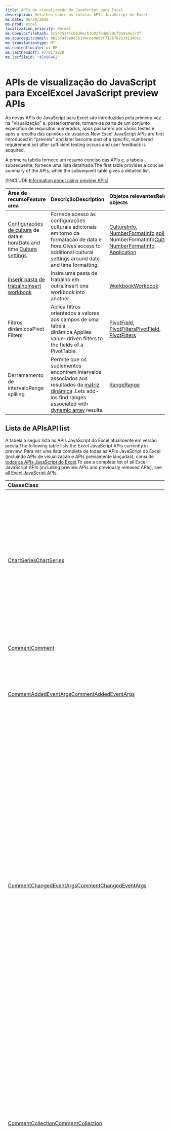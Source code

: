 ```yaml
---
title: APIs de visualização do JavaScript para Excel
description: Detalhes sobre as futuras APIs JavaScript do Excel
ms.date: 06/29/2020
ms.prod: excel
localization_priority: Normal
ms.openlocfilehash: 2c547524fcb630ecb1b02fede829cf0a9a4e173f
ms.sourcegitcommit: 065bf4f8e0d26194cee9689f7126702b391340cc
ms.translationtype: MT
ms.contentlocale: pt-BR
ms.lasthandoff: 07/01/2020
ms.locfileid: "45006462"
---
```

# <a name="excel-javascript-preview-apis"></a><span data-ttu-id="4ad13-103">APIs de visualização do JavaScript para Excel</span><span class="sxs-lookup"><span data-stu-id="4ad13-103">Excel JavaScript preview APIs</span></span>

<span data-ttu-id="4ad13-104">As novas APIs do JavaScript para Excel são introduzidas pela primeira vez na "visualização" e, posteriormente, tornam-se parte de um conjunto específico de requisitos numerados, após passarem por vários testes e após a recolha das opiniões de usuários.</span><span class="sxs-lookup"><span data-stu-id="4ad13-104">New Excel JavaScript APIs are first introduced in "preview" and later become part of a specific, numbered requirement set after sufficient testing occurs and user feedback is acquired.</span></span>

<span data-ttu-id="4ad13-105">A primeira tabela fornece um resumo conciso das APIs e, a tabela subsequente, fornece uma lista detalhada.</span><span class="sxs-lookup"><span data-stu-id="4ad13-105">The first table provides a concise summary of the APIs, while the subsequent table gives a detailed list.</span></span>

[!INCLUDE [Information about using preview APIs](../../includes/using-preview-apis-host.md)]

| <span data-ttu-id="4ad13-106">Área de recurso</span><span class="sxs-lookup"><span data-stu-id="4ad13-106">Feature area</span></span> | <span data-ttu-id="4ad13-107">Descrição</span><span class="sxs-lookup"><span data-stu-id="4ad13-107">Description</span></span> | <span data-ttu-id="4ad13-108">Objetos relevantes</span><span class="sxs-lookup"><span data-stu-id="4ad13-108">Relevant objects</span></span> |
|:--- |:--- |:--- |
| <span data-ttu-id="4ad13-109">[Configurações de cultura](../../excel/excel-add-ins-workbooks.md#access-application-culture-settings) de data e hora</span><span class="sxs-lookup"><span data-stu-id="4ad13-109">Date and time [Culture settings](../../excel/excel-add-ins-workbooks.md#access-application-culture-settings)</span></span> | <span data-ttu-id="4ad13-110">Fornece acesso às configurações culturais adicionais em torno da formatação de data e hora.</span><span class="sxs-lookup"><span data-stu-id="4ad13-110">Gives access to additional cultural settings around date and time formatting.</span></span> | <span data-ttu-id="4ad13-111">[CultureInfo](/javascript/api/excel/excel.cultureinfo), [NumberFormatInfo](/javascript/api/excel/excel.numberformatinfo) [aplicativo](/javascript/api/excel/excel.application) NumberFormatInfo</span><span class="sxs-lookup"><span data-stu-id="4ad13-111">[CultureInfo](/javascript/api/excel/excel.cultureinfo), [NumberFormatInfo](/javascript/api/excel/excel.numberformatinfo) [Application](/javascript/api/excel/excel.application)</span></span> |
| [<span data-ttu-id="4ad13-112">Inserir pasta de trabalho</span><span class="sxs-lookup"><span data-stu-id="4ad13-112">Insert workbook</span></span>](../../excel/excel-add-ins-workbooks.md#insert-a-copy-of-an-existing-workbook-into-the-current-one-preview) | <span data-ttu-id="4ad13-113">Insira uma pasta de trabalho em outra.</span><span class="sxs-lookup"><span data-stu-id="4ad13-113">Insert one workbook into another.</span></span>  | [<span data-ttu-id="4ad13-114">Workbook</span><span class="sxs-lookup"><span data-stu-id="4ad13-114">Workbook</span></span>](/javascript/api/excel/excel.worksheetcollection) |
| <span data-ttu-id="4ad13-115">Filtros dinâmicos</span><span class="sxs-lookup"><span data-stu-id="4ad13-115">Pivot Filters</span></span> | <span data-ttu-id="4ad13-116">Aplica filtros orientados a valores aos campos de uma tabela dinâmica.</span><span class="sxs-lookup"><span data-stu-id="4ad13-116">Applies value-driven filters to the fields of a PivotTable.</span></span> | <span data-ttu-id="4ad13-117">[PivotField](/javascript/api/excel/excel.pivotfield#applyfilter-filter-), [PivotFilters](/javascript/api/excel/excel.pivotFilters)</span><span class="sxs-lookup"><span data-stu-id="4ad13-117">[PivotField](/javascript/api/excel/excel.pivotfield#applyfilter-filter-), [PivotFilters](/javascript/api/excel/excel.pivotFilters)</span></span> |
|<span data-ttu-id="4ad13-118">Derramamento de intervalo</span><span class="sxs-lookup"><span data-stu-id="4ad13-118">Range spilling</span></span> | <span data-ttu-id="4ad13-119">Permite que os suplementos encontrem intervalos associados aos resultados da [matriz dinâmica](https://support.microsoft.com/office/205c6b06-03ba-4151-89a1-87a7eb36e531) .</span><span class="sxs-lookup"><span data-stu-id="4ad13-119">Lets add-ins find ranges associated with [dynamic array](https://support.microsoft.com/office/205c6b06-03ba-4151-89a1-87a7eb36e531) results.</span></span> | [<span data-ttu-id="4ad13-120">Range</span><span class="sxs-lookup"><span data-stu-id="4ad13-120">Range</span></span>](/javascript/api/excel/excel.range) |

## <a name="api-list"></a><span data-ttu-id="4ad13-121">Lista de APIs</span><span class="sxs-lookup"><span data-stu-id="4ad13-121">API list</span></span>

<span data-ttu-id="4ad13-122">A tabela a seguir lista as APIs JavaScript do Excel atualmente em versão prévia.</span><span class="sxs-lookup"><span data-stu-id="4ad13-122">The following table lists the Excel JavaScript APIs currently in preview.</span></span> <span data-ttu-id="4ad13-123">Para ver uma lista completa de todas as APIs JavaScript do Excel (incluindo APIs de visualização e APIs previamente lançadas), consulte [todas as APIs JavaScript do Excel](/javascript/api/excel?view=excel-js-preview).</span><span class="sxs-lookup"><span data-stu-id="4ad13-123">To see a complete list of all Excel JavaScript APIs (including preview APIs and previously released APIs), see [all Excel JavaScript APIs](/javascript/api/excel?view=excel-js-preview).</span></span>

| <span data-ttu-id="4ad13-124">Classe</span><span class="sxs-lookup"><span data-stu-id="4ad13-124">Class</span></span> | <span data-ttu-id="4ad13-125">Campos</span><span class="sxs-lookup"><span data-stu-id="4ad13-125">Fields</span></span> | <span data-ttu-id="4ad13-126">Descrição</span><span class="sxs-lookup"><span data-stu-id="4ad13-126">Description</span></span> |
|:---|:---|:---|
|[<span data-ttu-id="4ad13-127">ChartSeries</span><span class="sxs-lookup"><span data-stu-id="4ad13-127">ChartSeries</span></span>](/javascript/api/excel/excel.chartseries)|[<span data-ttu-id="4ad13-128">getDimensionValues (dimensão: Excel. ChartSeriesDimension)</span><span class="sxs-lookup"><span data-stu-id="4ad13-128">getDimensionValues(dimension: Excel.ChartSeriesDimension)</span></span>](/javascript/api/excel/excel.chartseries#getdimensionvalues-dimension-)|<span data-ttu-id="4ad13-129">Obtém os valores de uma única dimensão da série de gráficos.</span><span class="sxs-lookup"><span data-stu-id="4ad13-129">Gets the values from a single dimension of the chart series.</span></span> <span data-ttu-id="4ad13-130">Podem ser valores de categoria ou valores de dados, dependendo da dimensão especificada e de como os dados são mapeados para a série de gráficos.</span><span class="sxs-lookup"><span data-stu-id="4ad13-130">These could be either category values or data values, depending on the dimension specified and how the data is mapped for the chart series.</span></span>|
|[<span data-ttu-id="4ad13-131">Comment</span><span class="sxs-lookup"><span data-stu-id="4ad13-131">Comment</span></span>](/javascript/api/excel/excel.comment)|[<span data-ttu-id="4ad13-132">contentType</span><span class="sxs-lookup"><span data-stu-id="4ad13-132">contentType</span></span>](/javascript/api/excel/excel.comment#contenttype)|<span data-ttu-id="4ad13-133">Obtém o tipo de conteúdo do comentário.</span><span class="sxs-lookup"><span data-stu-id="4ad13-133">Gets the content type of the comment.</span></span>|
|[<span data-ttu-id="4ad13-134">CommentAddedEventArgs</span><span class="sxs-lookup"><span data-stu-id="4ad13-134">CommentAddedEventArgs</span></span>](/javascript/api/excel/excel.commentaddedeventargs)|[<span data-ttu-id="4ad13-135">commentDetails</span><span class="sxs-lookup"><span data-stu-id="4ad13-135">commentDetails</span></span>](/javascript/api/excel/excel.commentaddedeventargs#commentdetails)|<span data-ttu-id="4ad13-136">Obtém a `CommentDetail` matriz que contém a ID de comentário e IDs de suas respostas relacionadas.</span><span class="sxs-lookup"><span data-stu-id="4ad13-136">Gets the `CommentDetail` array that contains the comment ID and IDs of its related replies.</span></span>|
||[<span data-ttu-id="4ad13-137">source</span><span class="sxs-lookup"><span data-stu-id="4ad13-137">source</span></span>](/javascript/api/excel/excel.commentaddedeventargs#source)|<span data-ttu-id="4ad13-138">Especifica a origem do evento.</span><span class="sxs-lookup"><span data-stu-id="4ad13-138">Specifies the source of the event.</span></span> <span data-ttu-id="4ad13-139">Confira `Excel.EventSource` para obter detalhes.</span><span class="sxs-lookup"><span data-stu-id="4ad13-139">See `Excel.EventSource` for details.</span></span>|
||[<span data-ttu-id="4ad13-140">tipo</span><span class="sxs-lookup"><span data-stu-id="4ad13-140">type</span></span>](/javascript/api/excel/excel.commentaddedeventargs#type)|<span data-ttu-id="4ad13-141">Obtém o tipo do evento.</span><span class="sxs-lookup"><span data-stu-id="4ad13-141">Gets the type of the event.</span></span> <span data-ttu-id="4ad13-142">Confira `Excel.EventType` para obter detalhes.</span><span class="sxs-lookup"><span data-stu-id="4ad13-142">See `Excel.EventType` for details.</span></span>|
||[<span data-ttu-id="4ad13-143">worksheetId</span><span class="sxs-lookup"><span data-stu-id="4ad13-143">worksheetId</span></span>](/javascript/api/excel/excel.commentaddedeventargs#worksheetid)|<span data-ttu-id="4ad13-144">Obtém a ID da planilha na qual o evento ocorreu.</span><span class="sxs-lookup"><span data-stu-id="4ad13-144">Gets the ID of the worksheet in which the event happened.</span></span>|
|[<span data-ttu-id="4ad13-145">CommentChangedEventArgs</span><span class="sxs-lookup"><span data-stu-id="4ad13-145">CommentChangedEventArgs</span></span>](/javascript/api/excel/excel.commentchangedeventargs)|[<span data-ttu-id="4ad13-146">changeType</span><span class="sxs-lookup"><span data-stu-id="4ad13-146">changeType</span></span>](/javascript/api/excel/excel.commentchangedeventargs#changetype)|<span data-ttu-id="4ad13-147">Obtém o tipo de alteração que representa como o evento alterado é disparado.</span><span class="sxs-lookup"><span data-stu-id="4ad13-147">Gets the change type that represents how the changed event is triggered.</span></span>|
||[<span data-ttu-id="4ad13-148">commentDetails</span><span class="sxs-lookup"><span data-stu-id="4ad13-148">commentDetails</span></span>](/javascript/api/excel/excel.commentchangedeventargs#commentdetails)|<span data-ttu-id="4ad13-149">Obtém a `CommentDetail` matriz que contém a ID de comentário e IDs de suas respostas relacionadas.</span><span class="sxs-lookup"><span data-stu-id="4ad13-149">Gets the `CommentDetail` array which contains the comment ID and IDs of its related replies.</span></span>|
||[<span data-ttu-id="4ad13-150">source</span><span class="sxs-lookup"><span data-stu-id="4ad13-150">source</span></span>](/javascript/api/excel/excel.commentchangedeventargs#source)|<span data-ttu-id="4ad13-151">Especifica a origem do evento.</span><span class="sxs-lookup"><span data-stu-id="4ad13-151">Specifies the source of the event.</span></span> <span data-ttu-id="4ad13-152">Confira `Excel.EventSource` para obter detalhes.</span><span class="sxs-lookup"><span data-stu-id="4ad13-152">See `Excel.EventSource` for details.</span></span>|
||[<span data-ttu-id="4ad13-153">tipo</span><span class="sxs-lookup"><span data-stu-id="4ad13-153">type</span></span>](/javascript/api/excel/excel.commentchangedeventargs#type)|<span data-ttu-id="4ad13-154">Obtém o tipo do evento.</span><span class="sxs-lookup"><span data-stu-id="4ad13-154">Gets the type of the event.</span></span> <span data-ttu-id="4ad13-155">Confira `Excel.EventType` para obter detalhes.</span><span class="sxs-lookup"><span data-stu-id="4ad13-155">See `Excel.EventType` for details.</span></span>|
||[<span data-ttu-id="4ad13-156">worksheetId</span><span class="sxs-lookup"><span data-stu-id="4ad13-156">worksheetId</span></span>](/javascript/api/excel/excel.commentchangedeventargs#worksheetid)|<span data-ttu-id="4ad13-157">Obtém a ID da planilha na qual o evento ocorreu.</span><span class="sxs-lookup"><span data-stu-id="4ad13-157">Gets the ID of the worksheet in which the event happened.</span></span>|
|[<span data-ttu-id="4ad13-158">CommentCollection</span><span class="sxs-lookup"><span data-stu-id="4ad13-158">CommentCollection</span></span>](/javascript/api/excel/excel.commentcollection)|[<span data-ttu-id="4ad13-159">onAdded</span><span class="sxs-lookup"><span data-stu-id="4ad13-159">onAdded</span></span>](/javascript/api/excel/excel.commentcollection#onadded)|<span data-ttu-id="4ad13-160">Ocorre quando os comentários são adicionados.</span><span class="sxs-lookup"><span data-stu-id="4ad13-160">Occurs when the comments are added.</span></span>|
||[<span data-ttu-id="4ad13-161">onChanged</span><span class="sxs-lookup"><span data-stu-id="4ad13-161">onChanged</span></span>](/javascript/api/excel/excel.commentcollection#onchanged)|<span data-ttu-id="4ad13-162">Ocorre quando comentários ou respostas em uma coleção de comentários são alterados, incluindo quando respostas são excluídas.</span><span class="sxs-lookup"><span data-stu-id="4ad13-162">Occurs when comments or replies in a comment collection are changed, including when replies are deleted.</span></span>|
||[<span data-ttu-id="4ad13-163">onDeleted</span><span class="sxs-lookup"><span data-stu-id="4ad13-163">onDeleted</span></span>](/javascript/api/excel/excel.commentcollection#ondeleted)|<span data-ttu-id="4ad13-164">Ocorre quando os comentários são excluídos na coleção comment.</span><span class="sxs-lookup"><span data-stu-id="4ad13-164">Occurs when comments are deleted in the comment collection.</span></span>|
|[<span data-ttu-id="4ad13-165">CommentDeletedEventArgs</span><span class="sxs-lookup"><span data-stu-id="4ad13-165">CommentDeletedEventArgs</span></span>](/javascript/api/excel/excel.commentdeletedeventargs)|[<span data-ttu-id="4ad13-166">commentDetails</span><span class="sxs-lookup"><span data-stu-id="4ad13-166">commentDetails</span></span>](/javascript/api/excel/excel.commentdeletedeventargs#commentdetails)|<span data-ttu-id="4ad13-167">Obtém a `CommentDetail` matriz que contém a ID de comentário e IDs de suas respostas relacionadas.</span><span class="sxs-lookup"><span data-stu-id="4ad13-167">Gets the `CommentDetail` array that contains the comment ID and IDs of its related replies.</span></span>|
||[<span data-ttu-id="4ad13-168">source</span><span class="sxs-lookup"><span data-stu-id="4ad13-168">source</span></span>](/javascript/api/excel/excel.commentdeletedeventargs#source)|<span data-ttu-id="4ad13-169">Especifica a origem do evento.</span><span class="sxs-lookup"><span data-stu-id="4ad13-169">Specifies the source of the event.</span></span> <span data-ttu-id="4ad13-170">Confira `Excel.EventSource` para obter detalhes.</span><span class="sxs-lookup"><span data-stu-id="4ad13-170">See `Excel.EventSource` for details.</span></span>|
||[<span data-ttu-id="4ad13-171">tipo</span><span class="sxs-lookup"><span data-stu-id="4ad13-171">type</span></span>](/javascript/api/excel/excel.commentdeletedeventargs#type)|<span data-ttu-id="4ad13-172">Obtém o tipo do evento.</span><span class="sxs-lookup"><span data-stu-id="4ad13-172">Gets the type of the event.</span></span> <span data-ttu-id="4ad13-173">Confira `Excel.EventType` para obter detalhes.</span><span class="sxs-lookup"><span data-stu-id="4ad13-173">See `Excel.EventType` for details.</span></span>|
||[<span data-ttu-id="4ad13-174">worksheetId</span><span class="sxs-lookup"><span data-stu-id="4ad13-174">worksheetId</span></span>](/javascript/api/excel/excel.commentdeletedeventargs#worksheetid)|<span data-ttu-id="4ad13-175">Obtém a ID da planilha na qual o evento ocorreu.</span><span class="sxs-lookup"><span data-stu-id="4ad13-175">Gets the ID of the worksheet in which the event happened.</span></span>|
|[<span data-ttu-id="4ad13-176">CommentDetail</span><span class="sxs-lookup"><span data-stu-id="4ad13-176">CommentDetail</span></span>](/javascript/api/excel/excel.commentdetail)|[<span data-ttu-id="4ad13-177">commentId</span><span class="sxs-lookup"><span data-stu-id="4ad13-177">commentId</span></span>](/javascript/api/excel/excel.commentdetail#commentid)|<span data-ttu-id="4ad13-178">Representa a ID do comentário.</span><span class="sxs-lookup"><span data-stu-id="4ad13-178">Represents the ID of comment.</span></span>|
||[<span data-ttu-id="4ad13-179">replyIds</span><span class="sxs-lookup"><span data-stu-id="4ad13-179">replyIds</span></span>](/javascript/api/excel/excel.commentdetail#replyids)|<span data-ttu-id="4ad13-180">Representa as IDs das respostas relacionadas que pertencem ao comentário.</span><span class="sxs-lookup"><span data-stu-id="4ad13-180">Represents the IDs of the related replies belong to comment.</span></span>|
|[<span data-ttu-id="4ad13-181">CommentReply</span><span class="sxs-lookup"><span data-stu-id="4ad13-181">CommentReply</span></span>](/javascript/api/excel/excel.commentreply)|[<span data-ttu-id="4ad13-182">contentType</span><span class="sxs-lookup"><span data-stu-id="4ad13-182">contentType</span></span>](/javascript/api/excel/excel.commentreply#contenttype)|<span data-ttu-id="4ad13-183">O tipo de conteúdo da resposta.</span><span class="sxs-lookup"><span data-stu-id="4ad13-183">The content type of the reply.</span></span>|
|[<span data-ttu-id="4ad13-184">CultureInfo</span><span class="sxs-lookup"><span data-stu-id="4ad13-184">CultureInfo</span></span>](/javascript/api/excel/excel.cultureinfo)|[<span data-ttu-id="4ad13-185">datetimeFormat</span><span class="sxs-lookup"><span data-stu-id="4ad13-185">datetimeFormat</span></span>](/javascript/api/excel/excel.cultureinfo#datetimeformat)|<span data-ttu-id="4ad13-186">Define o formato culturalmente apropriado para exibir data e hora.</span><span class="sxs-lookup"><span data-stu-id="4ad13-186">Defines the culturally appropriate format of displaying date and time.</span></span> <span data-ttu-id="4ad13-187">Isso é baseado nas configurações atuais de cultura do sistema.</span><span class="sxs-lookup"><span data-stu-id="4ad13-187">This is based on current system culture settings.</span></span>|
|[<span data-ttu-id="4ad13-188">DatetimeFormatInfo</span><span class="sxs-lookup"><span data-stu-id="4ad13-188">DatetimeFormatInfo</span></span>](/javascript/api/excel/excel.datetimeformatinfo)|[<span data-ttu-id="4ad13-189">dateSeparator</span><span class="sxs-lookup"><span data-stu-id="4ad13-189">dateSeparator</span></span>](/javascript/api/excel/excel.datetimeformatinfo#dateseparator)|<span data-ttu-id="4ad13-190">Obtém a cadeia de caracteres usada como o separador de data.</span><span class="sxs-lookup"><span data-stu-id="4ad13-190">Gets the string used as the date separator.</span></span> <span data-ttu-id="4ad13-191">Isso é baseado nas configurações atuais do sistema.</span><span class="sxs-lookup"><span data-stu-id="4ad13-191">This is based on current system settings.</span></span>|
||[<span data-ttu-id="4ad13-192">longDatePattern</span><span class="sxs-lookup"><span data-stu-id="4ad13-192">longDatePattern</span></span>](/javascript/api/excel/excel.datetimeformatinfo#longdatepattern)|<span data-ttu-id="4ad13-193">Obtém a cadeia de caracteres de formato para um valor de data longa.</span><span class="sxs-lookup"><span data-stu-id="4ad13-193">Gets the format string for a long date value.</span></span> <span data-ttu-id="4ad13-194">Isso é baseado nas configurações atuais do sistema.</span><span class="sxs-lookup"><span data-stu-id="4ad13-194">This is based on current system settings.</span></span>|
||[<span data-ttu-id="4ad13-195">longTimePattern</span><span class="sxs-lookup"><span data-stu-id="4ad13-195">longTimePattern</span></span>](/javascript/api/excel/excel.datetimeformatinfo#longtimepattern)|<span data-ttu-id="4ad13-196">Obtém a cadeia de caracteres de formato para um valor de tempo longo.</span><span class="sxs-lookup"><span data-stu-id="4ad13-196">Gets the format string for a long time value.</span></span> <span data-ttu-id="4ad13-197">Isso é baseado nas configurações atuais do sistema.</span><span class="sxs-lookup"><span data-stu-id="4ad13-197">This is based on current system settings.</span></span>|
||[<span data-ttu-id="4ad13-198">shortDatePattern</span><span class="sxs-lookup"><span data-stu-id="4ad13-198">shortDatePattern</span></span>](/javascript/api/excel/excel.datetimeformatinfo#shortdatepattern)|<span data-ttu-id="4ad13-199">Obtém a cadeia de caracteres de formato para um valor de data abreviada.</span><span class="sxs-lookup"><span data-stu-id="4ad13-199">Gets the format string for a short date value.</span></span> <span data-ttu-id="4ad13-200">Isso é baseado nas configurações atuais do sistema.</span><span class="sxs-lookup"><span data-stu-id="4ad13-200">This is based on current system settings.</span></span>|
||[<span data-ttu-id="4ad13-201">timeSeparator</span><span class="sxs-lookup"><span data-stu-id="4ad13-201">timeSeparator</span></span>](/javascript/api/excel/excel.datetimeformatinfo#timeseparator)|<span data-ttu-id="4ad13-202">Obtém a cadeia de caracteres usada como o separador de tempo.</span><span class="sxs-lookup"><span data-stu-id="4ad13-202">Gets the string used as the time separator.</span></span> <span data-ttu-id="4ad13-203">Isso é baseado nas configurações atuais do sistema.</span><span class="sxs-lookup"><span data-stu-id="4ad13-203">This is based on current system settings.</span></span>|
|[<span data-ttu-id="4ad13-204">NamedSheetView</span><span class="sxs-lookup"><span data-stu-id="4ad13-204">NamedSheetView</span></span>](/javascript/api/excel/excel.namedsheetview)|[<span data-ttu-id="4ad13-205">activate()</span><span class="sxs-lookup"><span data-stu-id="4ad13-205">activate()</span></span>](/javascript/api/excel/excel.namedsheetview#activate--)|<span data-ttu-id="4ad13-206">Ativa este modo de exibição de planilha.</span><span class="sxs-lookup"><span data-stu-id="4ad13-206">Activates this sheet view.</span></span> <span data-ttu-id="4ad13-207">Isso equivale a usar "mudar para" na interface do usuário do Excel.</span><span class="sxs-lookup"><span data-stu-id="4ad13-207">This is equivalent to using "Switch To" in the Excel UI.</span></span>|
||[<span data-ttu-id="4ad13-208">delete()</span><span class="sxs-lookup"><span data-stu-id="4ad13-208">delete()</span></span>](/javascript/api/excel/excel.namedsheetview#delete--)|<span data-ttu-id="4ad13-209">Remove o modo de exibição de planilha da planilha.</span><span class="sxs-lookup"><span data-stu-id="4ad13-209">Removes the sheet view from the worksheet.</span></span>|
||[<span data-ttu-id="4ad13-210">Duplicate (Name?: String)</span><span class="sxs-lookup"><span data-stu-id="4ad13-210">duplicate(name?: string)</span></span>](/javascript/api/excel/excel.namedsheetview#duplicate-name-)|<span data-ttu-id="4ad13-211">Cria uma cópia deste modo de exibição de planilha.</span><span class="sxs-lookup"><span data-stu-id="4ad13-211">Creates a copy of this sheet view.</span></span>|
||[<span data-ttu-id="4ad13-212">name</span><span class="sxs-lookup"><span data-stu-id="4ad13-212">name</span></span>](/javascript/api/excel/excel.namedsheetview#name)|<span data-ttu-id="4ad13-213">Obtém ou define o nome do modo de exibição de planilha.</span><span class="sxs-lookup"><span data-stu-id="4ad13-213">Gets or sets the name of the sheet view.</span></span>|
|[<span data-ttu-id="4ad13-214">NamedSheetViewCollection</span><span class="sxs-lookup"><span data-stu-id="4ad13-214">NamedSheetViewCollection</span></span>](/javascript/api/excel/excel.namedsheetviewcollection)|[<span data-ttu-id="4ad13-215">add(name: string)</span><span class="sxs-lookup"><span data-stu-id="4ad13-215">add(name: string)</span></span>](/javascript/api/excel/excel.namedsheetviewcollection#add-name-)|<span data-ttu-id="4ad13-216">Cria um novo modo de exibição de planilha com o nome fornecido.</span><span class="sxs-lookup"><span data-stu-id="4ad13-216">Creates a new sheet view with the given name.</span></span>|
||[<span data-ttu-id="4ad13-217">enterTemporary()</span><span class="sxs-lookup"><span data-stu-id="4ad13-217">enterTemporary()</span></span>](/javascript/api/excel/excel.namedsheetviewcollection#entertemporary--)|<span data-ttu-id="4ad13-218">Cria e ativa um novo modo de exibição de planilha temporária.</span><span class="sxs-lookup"><span data-stu-id="4ad13-218">Creates and activates a new temporary sheet view.</span></span>|
||[<span data-ttu-id="4ad13-219">Exit ()</span><span class="sxs-lookup"><span data-stu-id="4ad13-219">exit()</span></span>](/javascript/api/excel/excel.namedsheetviewcollection#exit--)|<span data-ttu-id="4ad13-220">Sai do modo de exibição de planilha ativo no momento.</span><span class="sxs-lookup"><span data-stu-id="4ad13-220">Exits the currently active sheet view.</span></span>|
||[<span data-ttu-id="4ad13-221">getactive ()</span><span class="sxs-lookup"><span data-stu-id="4ad13-221">getActive()</span></span>](/javascript/api/excel/excel.namedsheetviewcollection#getactive--)|<span data-ttu-id="4ad13-222">Obtém o modo de exibição de planilha atualmente ativo da planilha.</span><span class="sxs-lookup"><span data-stu-id="4ad13-222">Gets the worksheet's currently active sheet view.</span></span>|
||[<span data-ttu-id="4ad13-223">getCount()</span><span class="sxs-lookup"><span data-stu-id="4ad13-223">getCount()</span></span>](/javascript/api/excel/excel.namedsheetviewcollection#getcount--)|<span data-ttu-id="4ad13-224">Obtém o número de modos de exibição de planilha nesta planilha.</span><span class="sxs-lookup"><span data-stu-id="4ad13-224">Gets the number of sheet views in this worksheet.</span></span>|
||[<span data-ttu-id="4ad13-225">getItem(key: string)</span><span class="sxs-lookup"><span data-stu-id="4ad13-225">getItem(key: string)</span></span>](/javascript/api/excel/excel.namedsheetviewcollection#getitem-key-)|<span data-ttu-id="4ad13-226">Obtém um modo de exibição de planilha usando seu nome.</span><span class="sxs-lookup"><span data-stu-id="4ad13-226">Gets a sheet view using its name.</span></span>|
||[<span data-ttu-id="4ad13-227">getItemAt(index: number)</span><span class="sxs-lookup"><span data-stu-id="4ad13-227">getItemAt(index: number)</span></span>](/javascript/api/excel/excel.namedsheetviewcollection#getitemat-index-)|<span data-ttu-id="4ad13-228">Obtém um modo de exibição de planilha por seu índice na coleção.</span><span class="sxs-lookup"><span data-stu-id="4ad13-228">Gets a sheet view by its index in the collection.</span></span>|
||[<span data-ttu-id="4ad13-229">items</span><span class="sxs-lookup"><span data-stu-id="4ad13-229">items</span></span>](/javascript/api/excel/excel.namedsheetviewcollection#items)|<span data-ttu-id="4ad13-230">Obtém os itens filhos carregados nesta coleção.</span><span class="sxs-lookup"><span data-stu-id="4ad13-230">Gets the loaded child items in this collection.</span></span>|
|[<span data-ttu-id="4ad13-231">PivotDateFilter</span><span class="sxs-lookup"><span data-stu-id="4ad13-231">PivotDateFilter</span></span>](/javascript/api/excel/excel.pivotdatefilter)|[<span data-ttu-id="4ad13-232">comparador</span><span class="sxs-lookup"><span data-stu-id="4ad13-232">comparator</span></span>](/javascript/api/excel/excel.pivotdatefilter#comparator)|<span data-ttu-id="4ad13-233">O comparador é o valor estático ao qual outros valores são comparados.</span><span class="sxs-lookup"><span data-stu-id="4ad13-233">The comparator is the static value to which other values are compared.</span></span> <span data-ttu-id="4ad13-234">O tipo de comparação é definido pela condição.</span><span class="sxs-lookup"><span data-stu-id="4ad13-234">The type of comparison is defined by the condition.</span></span>|
||[<span data-ttu-id="4ad13-235">condição</span><span class="sxs-lookup"><span data-stu-id="4ad13-235">condition</span></span>](/javascript/api/excel/excel.pivotdatefilter#condition)|<span data-ttu-id="4ad13-236">Especifica a condição para o filtro, que define os critérios de filtragem necessários.</span><span class="sxs-lookup"><span data-stu-id="4ad13-236">Specifies the condition for the filter, which defines the necessary filtering criteria.</span></span>|
||[<span data-ttu-id="4ad13-237">Exclude</span><span class="sxs-lookup"><span data-stu-id="4ad13-237">exclusive</span></span>](/javascript/api/excel/excel.pivotdatefilter#exclusive)|<span data-ttu-id="4ad13-238">Se true, Filter *excluirá* itens que atendem aos critérios.</span><span class="sxs-lookup"><span data-stu-id="4ad13-238">If true, filter *excludes* items that meet criteria.</span></span> <span data-ttu-id="4ad13-239">O padrão é false (filtrar para incluir itens que atendam aos critérios).</span><span class="sxs-lookup"><span data-stu-id="4ad13-239">The default is false (filter to include items that meet criteria).</span></span>|
||[<span data-ttu-id="4ad13-240">lowerBound</span><span class="sxs-lookup"><span data-stu-id="4ad13-240">lowerBound</span></span>](/javascript/api/excel/excel.pivotdatefilter#lowerbound)|<span data-ttu-id="4ad13-241">O limite inferior do intervalo para a condição de `Between` filtro.</span><span class="sxs-lookup"><span data-stu-id="4ad13-241">The lower-bound of the range for the `Between` filter condition.</span></span>|
||[<span data-ttu-id="4ad13-242">upperBound</span><span class="sxs-lookup"><span data-stu-id="4ad13-242">upperBound</span></span>](/javascript/api/excel/excel.pivotdatefilter#upperbound)|<span data-ttu-id="4ad13-243">O limite superior do intervalo para a condição de `Between` filtro.</span><span class="sxs-lookup"><span data-stu-id="4ad13-243">The upper-bound of the range for the `Between` filter condition.</span></span>|
||[<span data-ttu-id="4ad13-244">wholeDays</span><span class="sxs-lookup"><span data-stu-id="4ad13-244">wholeDays</span></span>](/javascript/api/excel/excel.pivotdatefilter#wholedays)|<span data-ttu-id="4ad13-245">Para `Equals` `Before` as condições de filtro,, e, `After` `Between` indica se as comparações devem ser feitas como dias inteiros.</span><span class="sxs-lookup"><span data-stu-id="4ad13-245">For `Equals`, `Before`, `After`, and `Between` filter conditions, indicates if comparisons should be made as whole days.</span></span>|
|[<span data-ttu-id="4ad13-246">PivotField</span><span class="sxs-lookup"><span data-stu-id="4ad13-246">PivotField</span></span>](/javascript/api/excel/excel.pivotfield)|[<span data-ttu-id="4ad13-247">applyFilter (filtro: Excel. PivotFilters)</span><span class="sxs-lookup"><span data-stu-id="4ad13-247">applyFilter(filter: Excel.PivotFilters)</span></span>](/javascript/api/excel/excel.pivotfield#applyfilter-filter-)|<span data-ttu-id="4ad13-248">Define um ou mais PivotFilters atuais do campo e os aplica ao campo.</span><span class="sxs-lookup"><span data-stu-id="4ad13-248">Sets one or more of the field's current PivotFilters and applies them to the field.</span></span>|
||[<span data-ttu-id="4ad13-249">clearAllFilters ()</span><span class="sxs-lookup"><span data-stu-id="4ad13-249">clearAllFilters()</span></span>](/javascript/api/excel/excel.pivotfield#clearallfilters--)|<span data-ttu-id="4ad13-250">Limpa todos os critérios de todos os filtros de campo.</span><span class="sxs-lookup"><span data-stu-id="4ad13-250">Clears all criteria from all of the field's filters.</span></span> <span data-ttu-id="4ad13-251">Isso removerá qualquer filtragem ativa no campo.</span><span class="sxs-lookup"><span data-stu-id="4ad13-251">This removes any active filtering on the field.</span></span>|
||[<span data-ttu-id="4ad13-252">clearFilter (FilterType: Excel. PivotFilterType)</span><span class="sxs-lookup"><span data-stu-id="4ad13-252">clearFilter(filterType: Excel.PivotFilterType)</span></span>](/javascript/api/excel/excel.pivotfield#clearfilter-filtertype-)|<span data-ttu-id="4ad13-253">Limpa todos os critérios existentes do filtro do campo de determinado tipo (se houver algum aplicado no momento).</span><span class="sxs-lookup"><span data-stu-id="4ad13-253">Clears all existing criteria from the field's filter of the given type (if one is currently applied).</span></span>|
||[<span data-ttu-id="4ad13-254">GetFilters ()</span><span class="sxs-lookup"><span data-stu-id="4ad13-254">getFilters()</span></span>](/javascript/api/excel/excel.pivotfield#getfilters--)|<span data-ttu-id="4ad13-255">Obtém todos os filtros aplicados no campo no momento.</span><span class="sxs-lookup"><span data-stu-id="4ad13-255">Gets all filters currently applied on the field.</span></span>|
||[<span data-ttu-id="4ad13-256">IsFiltered (FilterType?: Excel. PivotFilterType)</span><span class="sxs-lookup"><span data-stu-id="4ad13-256">isFiltered(filterType?: Excel.PivotFilterType)</span></span>](/javascript/api/excel/excel.pivotfield#isfiltered-filtertype-)|<span data-ttu-id="4ad13-257">Verifica se há filtros aplicados no campo.</span><span class="sxs-lookup"><span data-stu-id="4ad13-257">Checks if there are any applied filters on the field.</span></span>|
|[<span data-ttu-id="4ad13-258">PivotFilters</span><span class="sxs-lookup"><span data-stu-id="4ad13-258">PivotFilters</span></span>](/javascript/api/excel/excel.pivotfilters)|[<span data-ttu-id="4ad13-259">dateFilter</span><span class="sxs-lookup"><span data-stu-id="4ad13-259">dateFilter</span></span>](/javascript/api/excel/excel.pivotfilters#datefilter)|<span data-ttu-id="4ad13-260">O filtro de data atualmente aplicado ao PivotField.</span><span class="sxs-lookup"><span data-stu-id="4ad13-260">The PivotField's currently applied date filter.</span></span> <span data-ttu-id="4ad13-261">Nulo se nenhum for aplicado.</span><span class="sxs-lookup"><span data-stu-id="4ad13-261">Null if none is applied.</span></span>|
||[<span data-ttu-id="4ad13-262">labelFilter</span><span class="sxs-lookup"><span data-stu-id="4ad13-262">labelFilter</span></span>](/javascript/api/excel/excel.pivotfilters#labelfilter)|<span data-ttu-id="4ad13-263">O filtro de rótulo do PivotField atualmente aplicado.</span><span class="sxs-lookup"><span data-stu-id="4ad13-263">The PivotField's currently applied label filter.</span></span> <span data-ttu-id="4ad13-264">Nulo se nenhum for aplicado.</span><span class="sxs-lookup"><span data-stu-id="4ad13-264">Null if none is applied.</span></span>|
||[<span data-ttu-id="4ad13-265">manualFilter</span><span class="sxs-lookup"><span data-stu-id="4ad13-265">manualFilter</span></span>](/javascript/api/excel/excel.pivotfilters#manualfilter)|<span data-ttu-id="4ad13-266">O filtro manual aplicado no momento do PivotField.</span><span class="sxs-lookup"><span data-stu-id="4ad13-266">The PivotField's currently applied manual filter.</span></span> <span data-ttu-id="4ad13-267">Nulo se nenhum for aplicado.</span><span class="sxs-lookup"><span data-stu-id="4ad13-267">Null if none is applied.</span></span>|
||[<span data-ttu-id="4ad13-268">valueFilter</span><span class="sxs-lookup"><span data-stu-id="4ad13-268">valueFilter</span></span>](/javascript/api/excel/excel.pivotfilters#valuefilter)|<span data-ttu-id="4ad13-269">O filtro de valor atualmente aplicado ao PivotField.</span><span class="sxs-lookup"><span data-stu-id="4ad13-269">The PivotField's currently applied value filter.</span></span> <span data-ttu-id="4ad13-270">Nulo se nenhum for aplicado.</span><span class="sxs-lookup"><span data-stu-id="4ad13-270">Null if none is applied.</span></span>|
|[<span data-ttu-id="4ad13-271">PivotLabelFilter</span><span class="sxs-lookup"><span data-stu-id="4ad13-271">PivotLabelFilter</span></span>](/javascript/api/excel/excel.pivotlabelfilter)|[<span data-ttu-id="4ad13-272">comparador</span><span class="sxs-lookup"><span data-stu-id="4ad13-272">comparator</span></span>](/javascript/api/excel/excel.pivotlabelfilter#comparator)|<span data-ttu-id="4ad13-273">O comparador é o valor estático ao qual outros valores são comparados.</span><span class="sxs-lookup"><span data-stu-id="4ad13-273">The comparator is the static value to which other values are compared.</span></span> <span data-ttu-id="4ad13-274">O tipo de comparação é definido pela condição.</span><span class="sxs-lookup"><span data-stu-id="4ad13-274">The type of comparison is defined by the condition.</span></span>|
||[<span data-ttu-id="4ad13-275">condição</span><span class="sxs-lookup"><span data-stu-id="4ad13-275">condition</span></span>](/javascript/api/excel/excel.pivotlabelfilter#condition)|<span data-ttu-id="4ad13-276">Especifica a condição para o filtro, que define os critérios de filtragem necessários.</span><span class="sxs-lookup"><span data-stu-id="4ad13-276">Specifies the condition for the filter, which defines the necessary filtering criteria.</span></span>|
||[<span data-ttu-id="4ad13-277">Exclude</span><span class="sxs-lookup"><span data-stu-id="4ad13-277">exclusive</span></span>](/javascript/api/excel/excel.pivotlabelfilter#exclusive)|<span data-ttu-id="4ad13-278">Se true, Filter *excluirá* itens que atendem aos critérios.</span><span class="sxs-lookup"><span data-stu-id="4ad13-278">If true, filter *excludes* items that meet criteria.</span></span> <span data-ttu-id="4ad13-279">O padrão é false (filtrar para incluir itens que atendam aos critérios).</span><span class="sxs-lookup"><span data-stu-id="4ad13-279">The default is false (filter to include items that meet criteria).</span></span>|
||[<span data-ttu-id="4ad13-280">lowerBound</span><span class="sxs-lookup"><span data-stu-id="4ad13-280">lowerBound</span></span>](/javascript/api/excel/excel.pivotlabelfilter#lowerbound)|<span data-ttu-id="4ad13-281">O limite inferior do intervalo para a condição de filtro between.</span><span class="sxs-lookup"><span data-stu-id="4ad13-281">The lower-bound of the range for the Between filter condition.</span></span>|
||[<span data-ttu-id="4ad13-282">Subcadeia</span><span class="sxs-lookup"><span data-stu-id="4ad13-282">substring</span></span>](/javascript/api/excel/excel.pivotlabelfilter#substring)|<span data-ttu-id="4ad13-283">A subcadeia de caracteres usada para as `BeginsWith` `EndsWith` condições de filtro, e `Contains` .</span><span class="sxs-lookup"><span data-stu-id="4ad13-283">The substring used for `BeginsWith`, `EndsWith`, and `Contains` filter conditions.</span></span>|
||[<span data-ttu-id="4ad13-284">upperBound</span><span class="sxs-lookup"><span data-stu-id="4ad13-284">upperBound</span></span>](/javascript/api/excel/excel.pivotlabelfilter#upperbound)|<span data-ttu-id="4ad13-285">O limite superior do intervalo para a condição de filtro entre.</span><span class="sxs-lookup"><span data-stu-id="4ad13-285">The upper-bound of the range for the Between filter condition.</span></span>|
|[<span data-ttu-id="4ad13-286">PivotLayout</span><span class="sxs-lookup"><span data-stu-id="4ad13-286">PivotLayout</span></span>](/javascript/api/excel/excel.pivotlayout)|[<span data-ttu-id="4ad13-287">getCell(dataHierarchy: DataPivotHierarchy \| string, rowItems: Array<PivotItem \| string>, columnItems: Array<PivotItem \| string>)</span><span class="sxs-lookup"><span data-stu-id="4ad13-287">getCell(dataHierarchy: DataPivotHierarchy \| string, rowItems: Array<PivotItem \| string>, columnItems: Array<PivotItem \| string>)</span></span>](/javascript/api/excel/excel.pivotlayout#getcell-datahierarchy--rowitems--columnitems-)|<span data-ttu-id="4ad13-288">Obtém uma célula exclusiva na tabela dinâmica com base em uma hierarquia de dados, bem como os itens de linha e coluna de suas respectivas hierarquias.</span><span class="sxs-lookup"><span data-stu-id="4ad13-288">Gets a unique cell in the PivotTable based on a data hierarchy and the row and column items of their respective hierarchies.</span></span> <span data-ttu-id="4ad13-289">A célula retornada é a interseção da linha e coluna fornecidas que contém os dados da hierarquia especificada.</span><span class="sxs-lookup"><span data-stu-id="4ad13-289">The returned cell is the intersection of the given row and column that contains the data from the given hierarchy.</span></span> <span data-ttu-id="4ad13-290">Esse método é o inverso de chamar getPivotItems e getDataHierarchy em uma célula específica.</span><span class="sxs-lookup"><span data-stu-id="4ad13-290">This method is the inverse of calling getPivotItems and getDataHierarchy on a particular cell.</span></span>|
||[<span data-ttu-id="4ad13-291">tabela dinâmica</span><span class="sxs-lookup"><span data-stu-id="4ad13-291">pivotStyle</span></span>](/javascript/api/excel/excel.pivotlayout#pivotstyle)|<span data-ttu-id="4ad13-292">O estilo aplicado à tabela dinâmica.</span><span class="sxs-lookup"><span data-stu-id="4ad13-292">The style applied to the PivotTable.</span></span>|
||[<span data-ttu-id="4ad13-293">setStyle (Style: String \| pivotstyle \| BuiltInPivotTableStyle)</span><span class="sxs-lookup"><span data-stu-id="4ad13-293">setStyle(style: string \| PivotTableStyle \| BuiltInPivotTableStyle)</span></span>](/javascript/api/excel/excel.pivotlayout#setstyle-style-)|<span data-ttu-id="4ad13-294">Define o estilo aplicado à tabela dinâmica.</span><span class="sxs-lookup"><span data-stu-id="4ad13-294">Sets the style applied to the PivotTable.</span></span>|
|[<span data-ttu-id="4ad13-295">PivotManualFilter</span><span class="sxs-lookup"><span data-stu-id="4ad13-295">PivotManualFilter</span></span>](/javascript/api/excel/excel.pivotmanualfilter)|[<span data-ttu-id="4ad13-296">selectedItems</span><span class="sxs-lookup"><span data-stu-id="4ad13-296">selectedItems</span></span>](/javascript/api/excel/excel.pivotmanualfilter#selecteditems)|<span data-ttu-id="4ad13-297">Uma lista de itens selecionados a serem filtrados manualmente.</span><span class="sxs-lookup"><span data-stu-id="4ad13-297">A list of selected items to manually filter.</span></span> <span data-ttu-id="4ad13-298">Eles devem ser itens válidos e existentes do campo escolhido.</span><span class="sxs-lookup"><span data-stu-id="4ad13-298">These must be existing and valid items from the chosen field.</span></span>|
|[<span data-ttu-id="4ad13-299">PivotTable</span><span class="sxs-lookup"><span data-stu-id="4ad13-299">PivotTable</span></span>](/javascript/api/excel/excel.pivottable)|[<span data-ttu-id="4ad13-300">allowMultipleFiltersPerField</span><span class="sxs-lookup"><span data-stu-id="4ad13-300">allowMultipleFiltersPerField</span></span>](/javascript/api/excel/excel.pivottable#allowmultiplefiltersperfield)|<span data-ttu-id="4ad13-301">Especifica se a tabela dinâmica permite o aplicativo de vários PivotFilters em um determinado campo PivotField na tabela.</span><span class="sxs-lookup"><span data-stu-id="4ad13-301">Specifies if the PivotTable allows the application of multiple PivotFilters on a given PivotField in the table.</span></span>|
|[<span data-ttu-id="4ad13-302">PivotValueFilter</span><span class="sxs-lookup"><span data-stu-id="4ad13-302">PivotValueFilter</span></span>](/javascript/api/excel/excel.pivotvaluefilter)|[<span data-ttu-id="4ad13-303">comparador</span><span class="sxs-lookup"><span data-stu-id="4ad13-303">comparator</span></span>](/javascript/api/excel/excel.pivotvaluefilter#comparator)|<span data-ttu-id="4ad13-304">O comparador é o valor estático ao qual outros valores são comparados.</span><span class="sxs-lookup"><span data-stu-id="4ad13-304">The comparator is the static value to which other values are compared.</span></span> <span data-ttu-id="4ad13-305">O tipo de comparação é definido pela condição.</span><span class="sxs-lookup"><span data-stu-id="4ad13-305">The type of comparison is defined by the condition.</span></span>|
||[<span data-ttu-id="4ad13-306">condição</span><span class="sxs-lookup"><span data-stu-id="4ad13-306">condition</span></span>](/javascript/api/excel/excel.pivotvaluefilter#condition)|<span data-ttu-id="4ad13-307">Especifica a condição para o filtro, que define os critérios de filtragem necessários.</span><span class="sxs-lookup"><span data-stu-id="4ad13-307">Specifies the condition for the filter, which defines the necessary filtering criteria.</span></span>|
||[<span data-ttu-id="4ad13-308">Exclude</span><span class="sxs-lookup"><span data-stu-id="4ad13-308">exclusive</span></span>](/javascript/api/excel/excel.pivotvaluefilter#exclusive)|<span data-ttu-id="4ad13-309">Se true, Filter *excluirá* itens que atendem aos critérios.</span><span class="sxs-lookup"><span data-stu-id="4ad13-309">If true, filter *excludes* items that meet criteria.</span></span> <span data-ttu-id="4ad13-310">O padrão é false (filtrar para incluir itens que atendam aos critérios).</span><span class="sxs-lookup"><span data-stu-id="4ad13-310">The default is false (filter to include items that meet criteria).</span></span>|
||[<span data-ttu-id="4ad13-311">lowerBound</span><span class="sxs-lookup"><span data-stu-id="4ad13-311">lowerBound</span></span>](/javascript/api/excel/excel.pivotvaluefilter#lowerbound)|<span data-ttu-id="4ad13-312">O limite inferior do intervalo para a condição de `Between` filtro.</span><span class="sxs-lookup"><span data-stu-id="4ad13-312">The lower-bound of the range for the `Between` filter condition.</span></span>|
||[<span data-ttu-id="4ad13-313">SelectionType</span><span class="sxs-lookup"><span data-stu-id="4ad13-313">selectionType</span></span>](/javascript/api/excel/excel.pivotvaluefilter#selectiontype)|<span data-ttu-id="4ad13-314">Especifica se o filtro é para os N itens superiores/inferiores, N superior/inferior% ou soma superior/inferior N.</span><span class="sxs-lookup"><span data-stu-id="4ad13-314">Specifies if the filter is for the top/bottom N items, top/bottom N percent, or top/bottom N sum.</span></span>|
||[<span data-ttu-id="4ad13-315">soleira</span><span class="sxs-lookup"><span data-stu-id="4ad13-315">threshold</span></span>](/javascript/api/excel/excel.pivotvaluefilter#threshold)|<span data-ttu-id="4ad13-316">O número de limite de "N" de itens, porcentagem ou soma a ser filtrado para uma condição de filtro Top/Bottom.</span><span class="sxs-lookup"><span data-stu-id="4ad13-316">The "N" threshold number of items, percent, or sum to be filtered for a Top/Bottom filter condition.</span></span>|
||[<span data-ttu-id="4ad13-317">upperBound</span><span class="sxs-lookup"><span data-stu-id="4ad13-317">upperBound</span></span>](/javascript/api/excel/excel.pivotvaluefilter#upperbound)|<span data-ttu-id="4ad13-318">O limite superior do intervalo para a condição de `Between` filtro.</span><span class="sxs-lookup"><span data-stu-id="4ad13-318">The upper-bound of the range for the `Between` filter condition.</span></span>|
||[<span data-ttu-id="4ad13-319">value</span><span class="sxs-lookup"><span data-stu-id="4ad13-319">value</span></span>](/javascript/api/excel/excel.pivotvaluefilter#value)|<span data-ttu-id="4ad13-320">Nome do "valor" escolhido no campo pelo qual filtrar.</span><span class="sxs-lookup"><span data-stu-id="4ad13-320">Name of the chosen "value" in the field by which to filter.</span></span>|
|[<span data-ttu-id="4ad13-321">Range</span><span class="sxs-lookup"><span data-stu-id="4ad13-321">Range</span></span>](/javascript/api/excel/excel.range)|[<span data-ttu-id="4ad13-322">getDirectPrecedents()</span><span class="sxs-lookup"><span data-stu-id="4ad13-322">getDirectPrecedents()</span></span>](/javascript/api/excel/excel.range#getdirectprecedents--)|<span data-ttu-id="4ad13-323">Retorna um `WorkbookRangeAreas` objeto que representa o intervalo que contém todos os precedentes diretos de uma célula na mesma planilha ou em várias planilhas.</span><span class="sxs-lookup"><span data-stu-id="4ad13-323">Returns a `WorkbookRangeAreas` object that represents the range containing all the direct precedents of a cell in same worksheet or in multiple worksheets.</span></span>|
||[<span data-ttu-id="4ad13-324">getMergedAreas()</span><span class="sxs-lookup"><span data-stu-id="4ad13-324">getMergedAreas()</span></span>](/javascript/api/excel/excel.range#getmergedareas--)|<span data-ttu-id="4ad13-325">Retorna um objeto RangeAreas que representa as áreas mescladas neste intervalo.</span><span class="sxs-lookup"><span data-stu-id="4ad13-325">Returns a RangeAreas object that represents the merged areas in this range.</span></span> <span data-ttu-id="4ad13-326">Observe que, se a contagem de áreas mescladas neste intervalo for maior que 512, a API falhará ao retornar o resultado.</span><span class="sxs-lookup"><span data-stu-id="4ad13-326">Note that if the merged areas count in this range is more than 512, the API will fail to return the result.</span></span>|
||[<span data-ttu-id="4ad13-327">getprecedentes ()</span><span class="sxs-lookup"><span data-stu-id="4ad13-327">getPrecedents()</span></span>](/javascript/api/excel/excel.range#getprecedents--)|<span data-ttu-id="4ad13-328">Retorna um `WorkbookRangeAreas` objeto que representa o intervalo que contém todos os precedentes de uma célula na mesma planilha ou em várias planilhas.</span><span class="sxs-lookup"><span data-stu-id="4ad13-328">Returns a `WorkbookRangeAreas` object that represents the range containing all the precedents of a cell in same worksheet or in multiple worksheets.</span></span>|
||[<span data-ttu-id="4ad13-329">getSpillParent()</span><span class="sxs-lookup"><span data-stu-id="4ad13-329">getSpillParent()</span></span>](/javascript/api/excel/excel.range#getspillparent--)|<span data-ttu-id="4ad13-330">Obtém o objeto range que contém a célula âncora para uma célula que recebe o despejo.</span><span class="sxs-lookup"><span data-stu-id="4ad13-330">Gets the range object containing the anchor cell for a cell getting spilled into.</span></span> <span data-ttu-id="4ad13-331">Falha se aplicado a um intervalo com mais de uma célula.</span><span class="sxs-lookup"><span data-stu-id="4ad13-331">Fails if applied to a range with more than one cell.</span></span>|
||[<span data-ttu-id="4ad13-332">getSpillParentOrNullObject()</span><span class="sxs-lookup"><span data-stu-id="4ad13-332">getSpillParentOrNullObject()</span></span>](/javascript/api/excel/excel.range#getspillparentornullobject--)|<span data-ttu-id="4ad13-333">Obtém o objeto range que contém a célula âncora para uma célula que recebe o despejo.</span><span class="sxs-lookup"><span data-stu-id="4ad13-333">Gets the range object containing the anchor cell for a cell getting spilled into.</span></span>|
||[<span data-ttu-id="4ad13-334">getSpillingToRange()</span><span class="sxs-lookup"><span data-stu-id="4ad13-334">getSpillingToRange()</span></span>](/javascript/api/excel/excel.range#getspillingtorange--)|<span data-ttu-id="4ad13-335">Obtém objeto range que contém o intervalo de despejo quando chamado em uma célula âncora.</span><span class="sxs-lookup"><span data-stu-id="4ad13-335">Gets the range object containing the spill range when called on an anchor cell.</span></span> <span data-ttu-id="4ad13-336">Falha se aplicado a um intervalo com mais de uma célula.</span><span class="sxs-lookup"><span data-stu-id="4ad13-336">Fails if applied to a range with more than one cell.</span></span>|
||[<span data-ttu-id="4ad13-337">getSpillingToRangeOrNullObject()</span><span class="sxs-lookup"><span data-stu-id="4ad13-337">getSpillingToRangeOrNullObject()</span></span>](/javascript/api/excel/excel.range#getspillingtorangeornullobject--)|<span data-ttu-id="4ad13-338">Obtém objeto range que contém o intervalo de despejo quando chamado em uma célula âncora.</span><span class="sxs-lookup"><span data-stu-id="4ad13-338">Gets the range object containing the spill range when called on an anchor cell.</span></span>|
||[<span data-ttu-id="4ad13-339">hasSpill</span><span class="sxs-lookup"><span data-stu-id="4ad13-339">hasSpill</span></span>](/javascript/api/excel/excel.range#hasspill)|<span data-ttu-id="4ad13-340">Representa se todas as células têm uma borda de despejo.</span><span class="sxs-lookup"><span data-stu-id="4ad13-340">Represents if all cells have a spill border.</span></span>|
||[<span data-ttu-id="4ad13-341">numberFormatCategories</span><span class="sxs-lookup"><span data-stu-id="4ad13-341">numberFormatCategories</span></span>](/javascript/api/excel/excel.range#numberformatcategories)|<span data-ttu-id="4ad13-342">Representa a categoria do formato de número de cada célula.</span><span class="sxs-lookup"><span data-stu-id="4ad13-342">Represents the category of number format of each cell.</span></span>|
||[<span data-ttu-id="4ad13-343">savedAsArray</span><span class="sxs-lookup"><span data-stu-id="4ad13-343">savedAsArray</span></span>](/javascript/api/excel/excel.range#savedasarray)|<span data-ttu-id="4ad13-344">Representa se todas as células seriam salvas como uma fórmula de matriz.</span><span class="sxs-lookup"><span data-stu-id="4ad13-344">Represents if ALL the cells would be saved as an array formula.</span></span>|
|[<span data-ttu-id="4ad13-345">RangeAreasCollection</span><span class="sxs-lookup"><span data-stu-id="4ad13-345">RangeAreasCollection</span></span>](/javascript/api/excel/excel.rangeareascollection)|[<span data-ttu-id="4ad13-346">getCount()</span><span class="sxs-lookup"><span data-stu-id="4ad13-346">getCount()</span></span>](/javascript/api/excel/excel.rangeareascollection#getcount--)|<span data-ttu-id="4ad13-347">Obtém o número de objetos RangeAreas nesta coleção.</span><span class="sxs-lookup"><span data-stu-id="4ad13-347">Gets the number of RangeAreas objects in this collection.</span></span>|
||[<span data-ttu-id="4ad13-348">getItemAt(index: number)</span><span class="sxs-lookup"><span data-stu-id="4ad13-348">getItemAt(index: number)</span></span>](/javascript/api/excel/excel.rangeareascollection#getitemat-index-)|<span data-ttu-id="4ad13-349">Retorna o objeto RangeAreas com base na posição na coleção.</span><span class="sxs-lookup"><span data-stu-id="4ad13-349">Returns the RangeAreas object based on position in the collection.</span></span>|
||[<span data-ttu-id="4ad13-350">items</span><span class="sxs-lookup"><span data-stu-id="4ad13-350">items</span></span>](/javascript/api/excel/excel.rangeareascollection#items)|<span data-ttu-id="4ad13-351">Obtém os itens filhos carregados nesta coleção.</span><span class="sxs-lookup"><span data-stu-id="4ad13-351">Gets the loaded child items in this collection.</span></span>|
|[<span data-ttu-id="4ad13-352">ShapeCollection</span><span class="sxs-lookup"><span data-stu-id="4ad13-352">ShapeCollection</span></span>](/javascript/api/excel/excel.shapecollection)|[<span data-ttu-id="4ad13-353">addSvg(xml: string)</span><span class="sxs-lookup"><span data-stu-id="4ad13-353">addSvg(xml: string)</span></span>](/javascript/api/excel/excel.shapecollection#addsvg-xml-)|<span data-ttu-id="4ad13-354">Cria um gráfico vetorial escalável (SVG) de uma cadeia de caracteres XML e a adiciona à planilha.</span><span class="sxs-lookup"><span data-stu-id="4ad13-354">Creates a scalable vector graphic (SVG) from an XML string and adds it to the worksheet.</span></span> <span data-ttu-id="4ad13-355">Retorna um objeto Shape que representa a nova imagem.</span><span class="sxs-lookup"><span data-stu-id="4ad13-355">Returns a Shape object that represents the new image.</span></span>|
|[<span data-ttu-id="4ad13-356">Segmentação de dados</span><span class="sxs-lookup"><span data-stu-id="4ad13-356">Slicer</span></span>](/javascript/api/excel/excel.slicer)|[<span data-ttu-id="4ad13-357">nameInFormula</span><span class="sxs-lookup"><span data-stu-id="4ad13-357">nameInFormula</span></span>](/javascript/api/excel/excel.slicer#nameinformula)|<span data-ttu-id="4ad13-358">Representa o nome da segmentação de dados usada na fórmula.</span><span class="sxs-lookup"><span data-stu-id="4ad13-358">Represents the slicer name used in the formula.</span></span>|
||[<span data-ttu-id="4ad13-359">slicerStyle</span><span class="sxs-lookup"><span data-stu-id="4ad13-359">slicerStyle</span></span>](/javascript/api/excel/excel.slicer#slicerstyle)|<span data-ttu-id="4ad13-360">O estilo aplicado à segmentação de,.</span><span class="sxs-lookup"><span data-stu-id="4ad13-360">The style applied to the Slicer.</span></span>|
||[<span data-ttu-id="4ad13-361">setStyle (Style: String \| pivotstyle \| BuiltInSlicerStyle)</span><span class="sxs-lookup"><span data-stu-id="4ad13-361">setStyle(style: string \| PivotTableStyle \| BuiltInSlicerStyle)</span></span>](/javascript/api/excel/excel.slicer#setstyle-style-)|<span data-ttu-id="4ad13-362">Define o estilo aplicado à segmentação de,.</span><span class="sxs-lookup"><span data-stu-id="4ad13-362">Sets the style applied to the slicer.</span></span>|
|[<span data-ttu-id="4ad13-363">Table</span><span class="sxs-lookup"><span data-stu-id="4ad13-363">Table</span></span>](/javascript/api/excel/excel.table)|[<span data-ttu-id="4ad13-364">clearStyle()</span><span class="sxs-lookup"><span data-stu-id="4ad13-364">clearStyle()</span></span>](/javascript/api/excel/excel.table#clearstyle--)|<span data-ttu-id="4ad13-365">Altera a tabela para usar o estilo de tabela padrão.</span><span class="sxs-lookup"><span data-stu-id="4ad13-365">Changes the table to use the default table style.</span></span>|
||[<span data-ttu-id="4ad13-366">onFiltered</span><span class="sxs-lookup"><span data-stu-id="4ad13-366">onFiltered</span></span>](/javascript/api/excel/excel.table#onfiltered)|<span data-ttu-id="4ad13-367">Ocorre quando o filtro é aplicado em uma tabela específica.</span><span class="sxs-lookup"><span data-stu-id="4ad13-367">Occurs when filter is applied on a specific table.</span></span>|
||[<span data-ttu-id="4ad13-368">tableStyle</span><span class="sxs-lookup"><span data-stu-id="4ad13-368">tableStyle</span></span>](/javascript/api/excel/excel.table#tablestyle)|<span data-ttu-id="4ad13-369">O estilo aplicado à tabela.</span><span class="sxs-lookup"><span data-stu-id="4ad13-369">The style applied to the Table.</span></span>|
||[<span data-ttu-id="4ad13-370">setStyle (Style: String \| pivotstyle \| BuiltInTableStyle)</span><span class="sxs-lookup"><span data-stu-id="4ad13-370">setStyle(style: string \| PivotTableStyle \| BuiltInTableStyle)</span></span>](/javascript/api/excel/excel.table#setstyle-style-)|<span data-ttu-id="4ad13-371">Define o estilo aplicado à segmentação de,.</span><span class="sxs-lookup"><span data-stu-id="4ad13-371">Sets the style applied to the slicer.</span></span>|
|[<span data-ttu-id="4ad13-372">TableCollection</span><span class="sxs-lookup"><span data-stu-id="4ad13-372">TableCollection</span></span>](/javascript/api/excel/excel.tablecollection)|[<span data-ttu-id="4ad13-373">onFiltered</span><span class="sxs-lookup"><span data-stu-id="4ad13-373">onFiltered</span></span>](/javascript/api/excel/excel.tablecollection#onfiltered)|<span data-ttu-id="4ad13-374">Ocorre quando o filtro é aplicado em uma tabela localizada em uma pasta de trabalho ou em uma planilha.</span><span class="sxs-lookup"><span data-stu-id="4ad13-374">Occurs when filter is applied on any table in a workbook, or a worksheet.</span></span>|
|[<span data-ttu-id="4ad13-375">TableFilteredEventArgs</span><span class="sxs-lookup"><span data-stu-id="4ad13-375">TableFilteredEventArgs</span></span>](/javascript/api/excel/excel.tablefilteredeventargs)|[<span data-ttu-id="4ad13-376">tableId</span><span class="sxs-lookup"><span data-stu-id="4ad13-376">tableId</span></span>](/javascript/api/excel/excel.tablefilteredeventargs#tableid)|<span data-ttu-id="4ad13-377">Obtém a ID da tabela na qual o filtro é aplicado.</span><span class="sxs-lookup"><span data-stu-id="4ad13-377">Gets the id of the table in which the filter is applied.</span></span>|
||[<span data-ttu-id="4ad13-378">tipo</span><span class="sxs-lookup"><span data-stu-id="4ad13-378">type</span></span>](/javascript/api/excel/excel.tablefilteredeventargs#type)|<span data-ttu-id="4ad13-379">Obtém o tipo do evento.</span><span class="sxs-lookup"><span data-stu-id="4ad13-379">Gets the type of the event.</span></span> <span data-ttu-id="4ad13-380">Para saber detalhes, confira Excel.EventType.</span><span class="sxs-lookup"><span data-stu-id="4ad13-380">See Excel.EventType for details.</span></span>|
||[<span data-ttu-id="4ad13-381">worksheetId</span><span class="sxs-lookup"><span data-stu-id="4ad13-381">worksheetId</span></span>](/javascript/api/excel/excel.tablefilteredeventargs#worksheetid)|<span data-ttu-id="4ad13-382">Obtém a ID da planilha que contém a tabela.</span><span class="sxs-lookup"><span data-stu-id="4ad13-382">Gets the id of the worksheet which contains the table.</span></span>|
|[<span data-ttu-id="4ad13-383">Workbook</span><span class="sxs-lookup"><span data-stu-id="4ad13-383">Workbook</span></span>](/javascript/api/excel/excel.workbook)|[<span data-ttu-id="4ad13-384">showPivotFieldList</span><span class="sxs-lookup"><span data-stu-id="4ad13-384">showPivotFieldList</span></span>](/javascript/api/excel/excel.workbook#showpivotfieldlist)|<span data-ttu-id="4ad13-385">Especifica se o painel de lista de campos da tabela dinâmica é mostrado no nível da pasta de trabalho.</span><span class="sxs-lookup"><span data-stu-id="4ad13-385">Specifies whether the PivotTable's field list pane is shown at the workbook level.</span></span>|
||[<span data-ttu-id="4ad13-386">use1904DateSystem</span><span class="sxs-lookup"><span data-stu-id="4ad13-386">use1904DateSystem</span></span>](/javascript/api/excel/excel.workbook#use1904datesystem)|<span data-ttu-id="4ad13-387">True se a pasta de trabalho usar o sistema de dados 1904.</span><span class="sxs-lookup"><span data-stu-id="4ad13-387">True if the workbook uses the 1904 date system.</span></span>|
|[<span data-ttu-id="4ad13-388">WorkbookRangeAreas</span><span class="sxs-lookup"><span data-stu-id="4ad13-388">WorkbookRangeAreas</span></span>](/javascript/api/excel/excel.workbookrangeareas)|[<span data-ttu-id="4ad13-389">getRangeAreasBySheet (Key: String)</span><span class="sxs-lookup"><span data-stu-id="4ad13-389">getRangeAreasBySheet(key: string)</span></span>](/javascript/api/excel/excel.workbookrangeareas#getrangeareasbysheet-key-)|<span data-ttu-id="4ad13-390">Retorna o `RangeAreas` objeto com base na ID ou no nome da planilha na coleção.</span><span class="sxs-lookup"><span data-stu-id="4ad13-390">Returns the `RangeAreas` object based on worksheet id or name in the collection.</span></span>|
||[<span data-ttu-id="4ad13-391">getRangeAreasOrNullObjectBySheet (Key: String)</span><span class="sxs-lookup"><span data-stu-id="4ad13-391">getRangeAreasOrNullObjectBySheet(key: string)</span></span>](/javascript/api/excel/excel.workbookrangeareas#getrangeareasornullobjectbysheet-key-)|<span data-ttu-id="4ad13-392">Retorna o `RangeAreas` objeto com base no nome ou na ID da planilha na coleção.</span><span class="sxs-lookup"><span data-stu-id="4ad13-392">Returns the `RangeAreas` object based on worksheet name or id in the collection.</span></span> <span data-ttu-id="4ad13-393">Se a planilha não existir, retornará um objeto null.</span><span class="sxs-lookup"><span data-stu-id="4ad13-393">If the worksheet does not exist, will return a null object.</span></span>|
||[<span data-ttu-id="4ad13-394">endereços</span><span class="sxs-lookup"><span data-stu-id="4ad13-394">addresses</span></span>](/javascript/api/excel/excel.workbookrangeareas#addresses)|<span data-ttu-id="4ad13-395">Retorna uma matriz de endereço em estilo a1.</span><span class="sxs-lookup"><span data-stu-id="4ad13-395">Returns an array of address in A1-style.</span></span> <span data-ttu-id="4ad13-396">O valor de endereço conterá o nome da planilha para cada bloco retangular de células (por exemplo, "Planilha1! A1: B4, Planilha1! D1: D4 ").</span><span class="sxs-lookup"><span data-stu-id="4ad13-396">Address value will contain the worksheet name for each rectangular block of cells (e.g., "Sheet1!A1:B4, Sheet1!D1:D4").</span></span> <span data-ttu-id="4ad13-397">Somente leitura.</span><span class="sxs-lookup"><span data-stu-id="4ad13-397">Read-only.</span></span>|
||[<span data-ttu-id="4ad13-398">areas</span><span class="sxs-lookup"><span data-stu-id="4ad13-398">areas</span></span>](/javascript/api/excel/excel.workbookrangeareas#areas)|<span data-ttu-id="4ad13-399">Retorna o objeto RangeAreasCollection, cada RangeAreas na coleção representa um ou mais intervalos de retângulo em uma planilha.</span><span class="sxs-lookup"><span data-stu-id="4ad13-399">Returns the RangeAreasCollection object, each RangeAreas in the collection represent one or more rectangle ranges in one worksheet.</span></span>|
||[<span data-ttu-id="4ad13-400">variações</span><span class="sxs-lookup"><span data-stu-id="4ad13-400">ranges</span></span>](/javascript/api/excel/excel.workbookrangeareas#ranges)|<span data-ttu-id="4ad13-401">Retorna uma coleção de intervalos que inclui este objeto.</span><span class="sxs-lookup"><span data-stu-id="4ad13-401">Returns a collection of ranges that comprises this object.</span></span>|
|[<span data-ttu-id="4ad13-402">Worksheet</span><span class="sxs-lookup"><span data-stu-id="4ad13-402">Worksheet</span></span>](/javascript/api/excel/excel.worksheet)|[<span data-ttu-id="4ad13-403">customProperties</span><span class="sxs-lookup"><span data-stu-id="4ad13-403">customProperties</span></span>](/javascript/api/excel/excel.worksheet#customproperties)|<span data-ttu-id="4ad13-404">Obtém uma coleção de propriedades personalizadas no nível da planilha.</span><span class="sxs-lookup"><span data-stu-id="4ad13-404">Gets a collection of worksheet-level custom properties.</span></span>|
||[<span data-ttu-id="4ad13-405">namedSheetViews</span><span class="sxs-lookup"><span data-stu-id="4ad13-405">namedSheetViews</span></span>](/javascript/api/excel/excel.worksheet#namedsheetviews)|<span data-ttu-id="4ad13-406">Retorna uma coleção de modos de exibição de planilha que estão presentes na planilha.</span><span class="sxs-lookup"><span data-stu-id="4ad13-406">Returns a collection of sheet views that are present in the worksheet.</span></span>|
||[<span data-ttu-id="4ad13-407">onFiltered</span><span class="sxs-lookup"><span data-stu-id="4ad13-407">onFiltered</span></span>](/javascript/api/excel/excel.worksheet#onfiltered)|<span data-ttu-id="4ad13-408">Ocorre quando o filtro é aplicado em uma planilha específica.</span><span class="sxs-lookup"><span data-stu-id="4ad13-408">Occurs when filter is applied on a specific worksheet.</span></span>|
|[<span data-ttu-id="4ad13-409">WorksheetCollection</span><span class="sxs-lookup"><span data-stu-id="4ad13-409">WorksheetCollection</span></span>](/javascript/api/excel/excel.worksheetcollection)|<span data-ttu-id="4ad13-410">[addFromBase64(base64File: string, sheetNamesToInsert?: string[], positionType?: Excel.WorksheetPositionType, relativeTo?: Worksheet \| string)](/javascript/api/excel/excel.worksheetcollection#addfrombase64-base64file--sheetnamestoinsert--positiontype--relativeto-)</span><span class="sxs-lookup"><span data-stu-id="4ad13-410">[addFromBase64(base64File: string, sheetNamesToInsert?: string[], positionType?: Excel.WorksheetPositionType, relativeTo?: Worksheet \| string)](/javascript/api/excel/excel.worksheetcollection#addfrombase64-base64file--sheetnamestoinsert--positiontype--relativeto-)</span></span>|<span data-ttu-id="4ad13-411">Insere as planilhas especificadas de uma pasta de trabalho na pasta de trabalho atual.</span><span class="sxs-lookup"><span data-stu-id="4ad13-411">Inserts the specified worksheets of a workbook into the current workbook.</span></span>|
||[<span data-ttu-id="4ad13-412">onFiltered</span><span class="sxs-lookup"><span data-stu-id="4ad13-412">onFiltered</span></span>](/javascript/api/excel/excel.worksheetcollection#onfiltered)|<span data-ttu-id="4ad13-413">Ocorre quando filtro de uma planilha é aplicado na pasta de trabalho.</span><span class="sxs-lookup"><span data-stu-id="4ad13-413">Occurs when any worksheet's filter is applied in the workbook.</span></span>|
|[<span data-ttu-id="4ad13-414">WorksheetCustomProperty</span><span class="sxs-lookup"><span data-stu-id="4ad13-414">WorksheetCustomProperty</span></span>](/javascript/api/excel/excel.worksheetcustomproperty)|[<span data-ttu-id="4ad13-415">delete()</span><span class="sxs-lookup"><span data-stu-id="4ad13-415">delete()</span></span>](/javascript/api/excel/excel.worksheetcustomproperty#delete--)|<span data-ttu-id="4ad13-416">Exclui a propriedade personalizada.</span><span class="sxs-lookup"><span data-stu-id="4ad13-416">Deletes the custom property.</span></span>|
||[<span data-ttu-id="4ad13-417">key</span><span class="sxs-lookup"><span data-stu-id="4ad13-417">key</span></span>](/javascript/api/excel/excel.worksheetcustomproperty#key)|<span data-ttu-id="4ad13-418">Obtém a chave da propriedade personalizada.</span><span class="sxs-lookup"><span data-stu-id="4ad13-418">Gets the key of the custom property.</span></span> <span data-ttu-id="4ad13-419">As chaves de propriedades personalizadas não diferenciam maiúsculas de minúsculas.</span><span class="sxs-lookup"><span data-stu-id="4ad13-419">Custom property keys are case-insensitive.</span></span> <span data-ttu-id="4ad13-420">A chave está limitada a 255 caracteres (valores maiores causarão o erro "InvalidArgument".)</span><span class="sxs-lookup"><span data-stu-id="4ad13-420">The key is limited to 255 characters (larger values will cause an "InvalidArgument" error to be thrown.)</span></span>|
||[<span data-ttu-id="4ad13-421">value</span><span class="sxs-lookup"><span data-stu-id="4ad13-421">value</span></span>](/javascript/api/excel/excel.worksheetcustomproperty#value)|<span data-ttu-id="4ad13-422">Obtém ou define o valor da propriedade personalizada.</span><span class="sxs-lookup"><span data-stu-id="4ad13-422">Gets or sets the value of the custom property.</span></span>|
|[<span data-ttu-id="4ad13-423">WorksheetCustomPropertyCollection</span><span class="sxs-lookup"><span data-stu-id="4ad13-423">WorksheetCustomPropertyCollection</span></span>](/javascript/api/excel/excel.worksheetcustompropertycollection)|[<span data-ttu-id="4ad13-424">Add (Key: String, value: String)</span><span class="sxs-lookup"><span data-stu-id="4ad13-424">add(key: string, value: string)</span></span>](/javascript/api/excel/excel.worksheetcustompropertycollection#add-key--value-)|<span data-ttu-id="4ad13-425">Adiciona uma nova propriedade personalizada que é mapeada para a chave fornecida.</span><span class="sxs-lookup"><span data-stu-id="4ad13-425">Adds a new custom property that maps to the provided key.</span></span> <span data-ttu-id="4ad13-426">Isso substitui as propriedades personalizadas existentes por essa chave.</span><span class="sxs-lookup"><span data-stu-id="4ad13-426">This overwrites existing custom properties with that key.</span></span>|
||[<span data-ttu-id="4ad13-427">getCount()</span><span class="sxs-lookup"><span data-stu-id="4ad13-427">getCount()</span></span>](/javascript/api/excel/excel.worksheetcustompropertycollection#getcount--)|<span data-ttu-id="4ad13-428">Obtém o número de propriedades personalizadas nesta planilha.</span><span class="sxs-lookup"><span data-stu-id="4ad13-428">Gets the number of custom properties on this worksheet.</span></span>|
||[<span data-ttu-id="4ad13-429">getItem(key: string)</span><span class="sxs-lookup"><span data-stu-id="4ad13-429">getItem(key: string)</span></span>](/javascript/api/excel/excel.worksheetcustompropertycollection#getitem-key-)|<span data-ttu-id="4ad13-430">Obtém um objeto de propriedade personalizada por sua chave, que diferencia maiúsculas de minúsculas.</span><span class="sxs-lookup"><span data-stu-id="4ad13-430">Gets a custom property object by its key, which is case-insensitive.</span></span> <span data-ttu-id="4ad13-431">Lança se a propriedade personalizada não existe.</span><span class="sxs-lookup"><span data-stu-id="4ad13-431">Throws if the custom property does not exist.</span></span>|
||[<span data-ttu-id="4ad13-432">getItemOrNullObject(key: string)</span><span class="sxs-lookup"><span data-stu-id="4ad13-432">getItemOrNullObject(key: string)</span></span>](/javascript/api/excel/excel.worksheetcustompropertycollection#getitemornullobject-key-)|<span data-ttu-id="4ad13-433">Obtém um objeto de propriedade personalizada por sua chave, que diferencia maiúsculas de minúsculas.</span><span class="sxs-lookup"><span data-stu-id="4ad13-433">Gets a custom property object by its key, which is case-insensitive.</span></span> <span data-ttu-id="4ad13-434">Retorna um objeto NULL se a propriedade personalizada não existir.</span><span class="sxs-lookup"><span data-stu-id="4ad13-434">Returns a null object if the custom property does not exist.</span></span>|
||[<span data-ttu-id="4ad13-435">items</span><span class="sxs-lookup"><span data-stu-id="4ad13-435">items</span></span>](/javascript/api/excel/excel.worksheetcustompropertycollection#items)|<span data-ttu-id="4ad13-436">Obtém os itens filhos carregados nesta coleção.</span><span class="sxs-lookup"><span data-stu-id="4ad13-436">Gets the loaded child items in this collection.</span></span>|
|[<span data-ttu-id="4ad13-437">WorksheetFilteredEventArgs</span><span class="sxs-lookup"><span data-stu-id="4ad13-437">WorksheetFilteredEventArgs</span></span>](/javascript/api/excel/excel.worksheetfilteredeventargs)|[<span data-ttu-id="4ad13-438">tipo</span><span class="sxs-lookup"><span data-stu-id="4ad13-438">type</span></span>](/javascript/api/excel/excel.worksheetfilteredeventargs#type)|<span data-ttu-id="4ad13-439">Obtém o tipo do evento.</span><span class="sxs-lookup"><span data-stu-id="4ad13-439">Gets the type of the event.</span></span> <span data-ttu-id="4ad13-440">Para saber detalhes, confira Excel.EventType.</span><span class="sxs-lookup"><span data-stu-id="4ad13-440">See Excel.EventType for details.</span></span>|
||[<span data-ttu-id="4ad13-441">worksheetId</span><span class="sxs-lookup"><span data-stu-id="4ad13-441">worksheetId</span></span>](/javascript/api/excel/excel.worksheetfilteredeventargs#worksheetid)|<span data-ttu-id="4ad13-442">Obtém a ID da planilha na qual o filtro é aplicado.</span><span class="sxs-lookup"><span data-stu-id="4ad13-442">Gets the id of the worksheet in which the filter is applied.</span></span>|

## <a name="see-also"></a><span data-ttu-id="4ad13-443">Também consulte</span><span class="sxs-lookup"><span data-stu-id="4ad13-443">See also</span></span>

- [<span data-ttu-id="4ad13-444">Documentação deReferência da API JavaScript do Excel</span><span class="sxs-lookup"><span data-stu-id="4ad13-444">Excel JavaScript API Reference Documentation</span></span>](/javascript/api/excel?view=excel-js-preview)
- [<span data-ttu-id="4ad13-445">Conjuntos de requisitos da API JavaScript do Excel</span><span class="sxs-lookup"><span data-stu-id="4ad13-445">Excel JavaScript API requirement sets</span></span>](./excel-api-requirement-sets.md)
